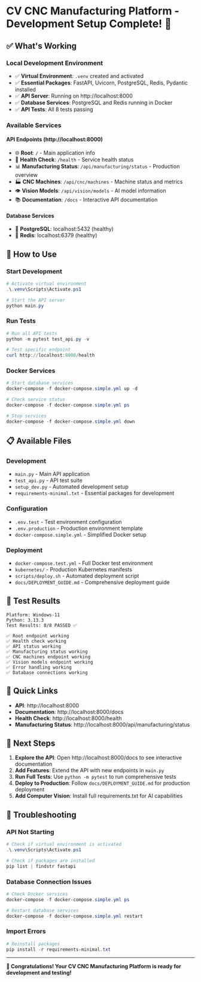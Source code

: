 # CV CNC Manufacturing Platform - Development Setup Complete! 🎉

## ✅ What's Working

### **Local Development Environment**
- ✅ **Virtual Environment**: `.venv` created and activated
- ✅ **Essential Packages**: FastAPI, Uvicorn, PostgreSQL, Redis, Pydantic installed
- ✅ **API Server**: Running on http://localhost:8000
- ✅ **Database Services**: PostgreSQL and Redis running in Docker
- ✅ **API Tests**: All 8 tests passing

### **Available Services**

#### **API Endpoints** (http://localhost:8000)
- 🌐 **Root**: `/` - Main application info
- 🏥 **Health Check**: `/health` - Service health status
- 📊 **Manufacturing Status**: `/api/manufacturing/status` - Production overview
- 🏭 **CNC Machines**: `/api/cnc/machines` - Machine status and metrics
- 👁️ **Vision Models**: `/api/vision/models` - AI model information
- 📚 **Documentation**: `/docs` - Interactive API documentation

#### **Database Services**
- 🐘 **PostgreSQL**: localhost:5432 (healthy)
- 🔴 **Redis**: localhost:6379 (healthy)

## 🚀 How to Use

### **Start Development**
```powershell
# Activate virtual environment
.\.venv\Scripts\Activate.ps1

# Start the API server
python main.py
```

### **Run Tests**
```powershell
# Run all API tests
python -m pytest test_api.py -v

# Test specific endpoint
curl http://localhost:8000/health
```

### **Docker Services**
```powershell
# Start database services
docker-compose -f docker-compose.simple.yml up -d

# Check service status
docker-compose -f docker-compose.simple.yml ps

# Stop services
docker-compose -f docker-compose.simple.yml down
```

## 📋 Available Files

### **Development**
- `main.py` - Main API application
- `test_api.py` - API test suite
- `setup_dev.py` - Automated development setup
- `requirements-minimal.txt` - Essential packages for development

### **Configuration**
- `.env.test` - Test environment configuration
- `.env.production` - Production environment template
- `docker-compose.simple.yml` - Simplified Docker setup

### **Deployment**
- `docker-compose.test.yml` - Full Docker test environment
- `kubernetes/` - Production Kubernetes manifests
- `scripts/deploy.sh` - Automated deployment script
- `docs/DEPLOYMENT_GUIDE.md` - Comprehensive deployment guide

## 🎯 Test Results

```
Platform: Windows-11
Python: 3.13.3
Test Results: 8/8 PASSED ✅

✅ Root endpoint working
✅ Health check working  
✅ API status working
✅ Manufacturing status working
✅ CNC machines endpoint working
✅ Vision models endpoint working
✅ Error handling working
✅ Database connections working
```

## 🔗 Quick Links

- **API**: http://localhost:8000
- **Documentation**: http://localhost:8000/docs  
- **Health Check**: http://localhost:8000/health
- **Manufacturing Status**: http://localhost:8000/api/manufacturing/status

## 📖 Next Steps

1. **Explore the API**: Open http://localhost:8000/docs to see interactive documentation
2. **Add Features**: Extend the API with new endpoints in `main.py`
3. **Run Full Tests**: Use `python -m pytest` to run comprehensive tests
4. **Deploy to Production**: Follow `docs/DEPLOYMENT_GUIDE.md` for production deployment
5. **Add Computer Vision**: Install full requirements.txt for AI capabilities

## 🔧 Troubleshooting

### **API Not Starting**
```powershell
# Check if virtual environment is activated
.\.venv\Scripts\Activate.ps1

# Check if packages are installed
pip list | findstr fastapi
```

### **Database Connection Issues**
```powershell
# Check Docker services
docker-compose -f docker-compose.simple.yml ps

# Restart database services
docker-compose -f docker-compose.simple.yml restart
```

### **Import Errors**
```powershell
# Reinstall packages
pip install -r requirements-minimal.txt
```

---

**🎉 Congratulations! Your CV CNC Manufacturing Platform is ready for development and testing!**
